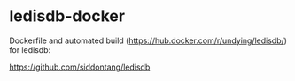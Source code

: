 # ledisdb-docker
Dockerfile and automated build (https://hub.docker.com/r/undying/ledisdb/) for ledisdb:

https://github.com/siddontang/ledisdb
